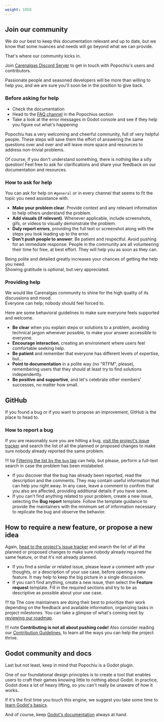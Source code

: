 ```yaml
---
weight: 1050
---
```


## Join our community

We do our best to keep this documentation relevant and up to date, but we know that some nuances and needs will go beyond what we can provide.

That's where our community kicks in.

Join [Carenalgas Discord Server](https://discord.gg/yhYSCbRu) to get in touch with Popochiu's users and contributors.

Passionate people and seasoned developers will be more than willing to help you, and we are sure you'll soon be in the position to give back.

### Before asking for help

* Check the documentation
* Head to the [FAQ channel](https://discord.com/channels/970008012553068583/1171469851492102364) in the Popochius section
* Take a look at the error messages in Godot console and see if they help you figure out what's happening

Popochiu has a very welcoming and cheerful community, full of very helpful people. These steps will save them the effort of answering the same questions over and over and will leave more space and resources to address non-trivial problems.

Of course, if you don't understand something, there is nothing like a silly question! Feel free to ask for clarifications and share your feedback on our documentation and resources.

### How to ask for help

You can ask for help on `#general` or in every channel that seems to fit the topic you need assistance with.

* **Make your problem clear**. Provide context and any relevant information to help others understand the problem.
* **Add visuals (if relevant)**. Whenever applicable, include screenshots, gifs, or videos to visually demonstrate the problem.
* **Duly report errors**, providing the full text or screenshot along with the steps you took leading up to the error.
* **Don't push people to answer**: Be patient and respectful. Avoid pushing for an immediate response. People in the community are all volunteering their time for free, at best effort. They will help you as soon as they can.

Being polite and detailed greatly increases your chances of getting the help you need.  
Showing gratitude is optional, but very appreciated.

### Providing help

We would like Carenalgas community to shine for the high quality of its discussions and mood.  
Everyone can help; nobody should feel forced to.

Here are some behavioral guidelines to make sure everyone feels supported and welcome.

* **Be clear** when you explain steps or solutions to a problem, avoiding technical jargon whenever possible, to make your answer accessible to everyone.
* **Encourage interaction**, creating an environment where users feel comfortable seeking help.
* **Be patient** and remember that everyone has different levels of expertise, but...
* **Point to documentation** in a polite way (no "RTFM", please), remembering users that they should at least try to find solutions independently.
* **Be positive and supportive**, and let's celebrate other members' successes, no matter how small.

## GitHub

If you found a bug or if you want to propose an improvement, GitHub is the place to head to.

### How to report a bug

If you are reasonably sure you are hitting a bug, [visit the project's issue tracker](https://github.com/carenalgas/popochiu/issues) and search the list of all the planned or proposed changes to make sure nobody already reported the same problem.

!!! tip
    [Filtering the list by the `bug` tag](https://github.com/carenalgas/popochiu/issues?q=is%3Aissue+is%3Aopen+label%3Abug) can help, but please, perform a full-text search in case the problem has been mislabeled.

* If you discover that the bug has already been reported, read the description and the comments. They may contain useful information that can help you right away. In any case, leave a comment to confirm that you also are affected, providing additional details if you have some.
* If you can't find anything related to your problem, create a new issue, selecting the **Bug report** template. Follow the template guidance to provide the maintainers with the minimum set of information necessary to replicate the bug and observe the behavior.

## How to require a new feature, or propose a new idea

Again, [head to the project's issue tracker](https://github.com/carenalgas/popochiu/issues) and search the list of all the planned or proposed changes to make sure nobody already required the same feature, or that it's not already planned.

* If you find a similar or related issue, please leave a comment with your thoughts, or a description of your use case, before opening a new feature. It may help to keep the big picture in a single discussion.
* If you can't find anything, create a new issue, then select the **Feature request** template. Fill in the required sections and try to be as descriptive as possible about your use case.

!!! tip
    The core maintainers are doing their best to prioritize their work depending on the feedback and available information, organizing tasks in project milestones. You can take a glimpse of what's coming next by [reviewing our roadmap](https://github.com/carenalgas/popochiu/milestones).

!!! note
    **Contributing is not all about pushing code!**
    Also consider reading our [Contribution Guidelines](../../contributing-to-popochiu), to learn all the ways you can help the project thrive.

## Godot community and docs

Last but not least, keep in mind that Popochiu is a Godot plugin.

One of our foundational design principles is to create a tool that enables users to craft their games knowing little to nothing about Godot. In practice, Godot does a lot of heavy lifting, so you can't really be unaware of how it works.

If it's the first time you touch this engine, we suggest you take some time to [learn Godot's basics](https://docs.godotengine.org/en/stable/getting_started/step_by_step/index.html).

And of course, keep [Godot's documentation](https://docs.godotengine.org/en/stable/index.html) always at hand.
